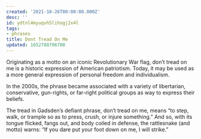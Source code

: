 ```yaml
---
created: '2021-10-26T00:00:00.000Z'
desc: ''
id: ydtnl4myuqvh5lihogj2x4l
tags:
- phrases
title: Dont Tread On Me
updated: 1652780706700
---
```

   
Originating as a motto on an iconic Revolutionary War flag, don’t tread on me is a historic expression of American patriotism. Today, it may be used as a more general expression of personal freedom and individualism.   
   
In the 2000s, the phrase became associated with a variety of libertarian, conservative, gun-rights, or far-right political groups as way to express their beliefs.   
   
The tread in Gadsden’s defiant phrase, don’t tread on me, means “to step, walk, or trample so as to press, crush, or injure something.” And so, with its tongue flicked, fangs out, and body coiled in defense, the rattlesnake (and motto) warns: “If you dare put your foot down on me, I will strike.”